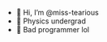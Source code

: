 - 👋 Hi, I’m @miss-tearious
- 👀 Physics undergrad
- 🌱 Bad programmer lol 


<!---
miss-tearious/miss-tearious is a ✨ special ✨ repository because its `README.md` (this file) appears on your GitHub profile.
You can click the Preview link to take a look at your changes.
--->
